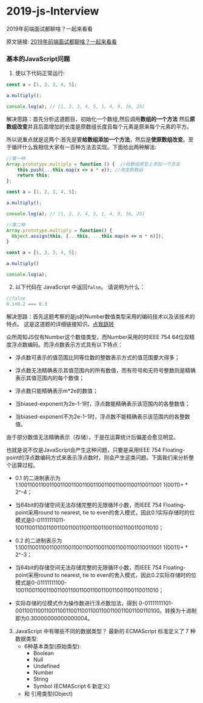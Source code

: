 # 2019-js-Interview

2019年前端面试都聊啥？一起来看看

原文链接: [2019年前端面试都聊啥？一起来看看](https://juejin.im/post/5bf5610be51d452a1353b08d)

### 基本的JavaScript问题

1. 使以下代码正常运行:
```javascript
const a = [1, 2, 3, 4, 5];

a.multiply();

console.log(a); // [1, 2, 3, 4, 5, 1, 4, 9, 16, 25]
```

解决思路：首先分析这道题目，初始化一个数组,然后调用**数组的一个方法** 然后**原数组改变**并且后面增加的长度是原数组长度且每个元素是原来每个元素的平方。

所以说重点就是这两个:首先是要**给数组添加一个方法**，然后是**使原数组改变**。至于循环什么我相信大家有一百种方法去实现。下面给出两种解法:

```javascript
//第一种
Array.prototype.multiply = function () {  //给数组原型上添加一个方法
    this.push(...this.map(x => x * x)); //改变原数组
    return this;
};

const a = [1, 2, 3, 4, 5];

a.multiply();

console.log(a); // [1, 2, 3, 4, 5, 1, 4, 9, 16, 25]

//第二种
Array.prototype.multiply = function() {
  Object.assign(this, [...this, ...this.map(n => n * n)]);
}

const a = [1, 2, 3, 4, 5];

a.multiply()

console.log(a);
```

2. 以下代码在 JavaScript 中返回`false`。 请说明为什么：
```javascript
//false
0.1+0.2 === 0.3
```
解决思路：首先这题考察的是js的Number数值类型采用的编码技术以及该技术的特点。
这是这道题的详细链接知识。[点我跳转](https://www.cnblogs.com/fsjohnhuang/p/5115672.html)

众所周知JS仅有Number这个数值类型，而Number采用的时IEEE 754 64位双精度浮点数编码。而浮点数表示方式具有以下特点：

  * 浮点数可表示的值范围比同等位数的整数表示方式的值范围要大得多；

  * 浮点数无法精确表示其值范围内的所有数值，而有符号和无符号整数则是精确表示其值范围内的每个数值；

  * 浮点数只能精确表示m*2e的数值；

  * 当biased-exponent为2e-1-1时，浮点数能精确表示该范围内的各整数值；

  * 当biased-exponent不为2e-1-1时，浮点数不能精确表示该范围内的各整数值。

  由于部分数值无法精确表示（存储），于是在运算统计后偏差会愈见明显。

也就是说不仅是JavaScript会产生这种问题，只要是采用IEEE 754 Floating-point的浮点数编码方式来表示浮点数时，则会产生这类问题。下面我们来分析整个运算过程。

  * 0.1 的二进制表示为 1.1001100110011001100110011001100110011001100110011001 1(0011)+ * 2^-4；

  * 当64bit的存储空间无法存储完整的无限循环小数，而IEEE 754 Floating-point采用round to nearest, tie to even的舍入模式，因此0.1实际存储时的位模式是0-01111111011-1001100110011001100110011001100110011001100110011010；

  * 0.2 的二进制表示为 1.1001100110011001100110011001100110011001100110011001 1(0011)+ * 2^-3；

  * 当64bit的存储空间无法存储完整的无限循环小数，而IEEE 754 Floating-point采用round to nearest, tie to even的舍入模式，因此0.2实际存储时的位模式是0-01111111100-1001100110011001100110011001100110011001100110011010；

  * 实际存储的位模式作为操作数进行浮点数加法，得到 0-01111111101-0011001100110011001100110011001100110011001100110100。转换为十进制即为0.30000000000000004。


3. JavaScript 中有哪些不同的数据类型？
最新的 ECMAScript 标准定义了 7 种数据类型:
    * 6种基本类型(原始类型):
       - Boolean
       - Null
       - Undefined
       - Number
       - String
       - Symbol (ECMAScript 6 新定义)
    * 和 引用类型(Object)       
